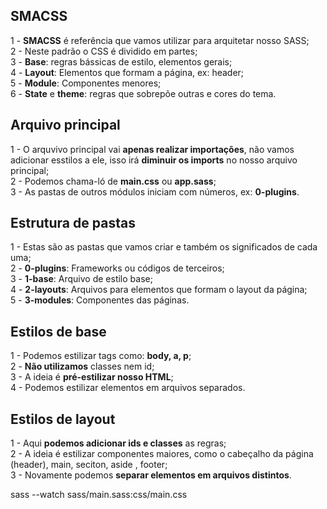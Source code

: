 ## SMACSS ##

1 - <b>SMACSS</b> é referência que vamos utilizar para arquitetar nosso SASS; <br>
2 - Neste padrão o CSS é dividido em partes; <br>
3 - <b>Base</b>: regras bássicas de estilo, elementos gerais; <br> 
4 - <b>Layout</b>: Elementos que formam a página, ex: header; <br>
5 - <b>Module</b>: Componentes menores; <br>
6 - <b>State</b> e <b>theme</b>: regras que sobrepõe outras e cores do tema.

## Arquivo principal ##

1 - O arquvivo principal vai <b>apenas realizar importações</b>, não vamos adicionar esstilos a ele, isso irá <b>diminuir os imports</b> no nosso arquivo principal; <br>
2 - Podemos chama-ló de <b>main.css</b> ou <b>app.sass</b>; <br>
3 - As pastas de outros módulos iniciam com números, ex: <b>0-plugins</b>.

## Estrutura de pastas ##

1 - Estas são as pastas que vamos criar e também os significados de cada uma; <br>
2 - <b>0-plugins</b>: Frameworks ou códigos de terceiros; <br>
3 - <b>1-base</b>: Arquivo de estilo base; <br>
4 - <b>2-layouts</b>: Arquivos para elementos que formam o layout da página; <br>
5 - <b>3-modules</b>: Componentes das páginas.

## Estilos de base ##

1 - Podemos estilizar tags como: <b>body, a, p</b>; <br>
2 - <b>Não utilizamos</b> classes nem id; <br>
3 - A ideia é <b>pré-estilizar nosso HTML</b>; <br>
4 - Podemos estilizar elementos em arquivos separados.

## Estilos de layout ##

1 - Aqui <b>podemos adicionar ids e classes</b> as regras; <br>
2 - A ideia é estilizar componentes maiores, como o cabeçalho da página (header), main, seciton, aside , footer; <br>
3 - Novamente podemos <b>separar elementos em arquivos distintos</b>.

sass --watch sass/main.sass:css/main.css